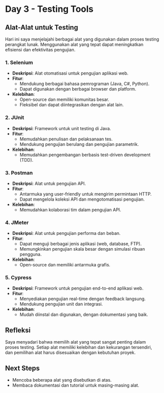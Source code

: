 # Day 3 - Testing Tools

## Alat-Alat untuk Testing

Hari ini saya menjelajahi berbagai alat yang digunakan dalam proses testing perangkat lunak. Menggunakan alat yang tepat dapat meningkatkan efisiensi dan efektivitas pengujian.

### 1. Selenium

- **Deskripsi**: Alat otomatisasi untuk pengujian aplikasi web.
- **Fitur**: 
  - Mendukung berbagai bahasa pemrograman (Java, C#, Python).
  - Dapat digunakan dengan berbagai browser dan platform.
- **Kelebihan**: 
  - Open-source dan memiliki komunitas besar.
  - Fleksibel dan dapat diintegrasikan dengan alat lain.

### 2. JUnit

- **Deskripsi**: Framework untuk unit testing di Java.
- **Fitur**:
  - Memudahkan penulisan dan pelaksanaan tes.
  - Mendukung pengujian berulang dan pengujian parametrik.
- **Kelebihan**: 
  - Memudahkan pengembangan berbasis test-driven development (TDD).

### 3. Postman

- **Deskripsi**: Alat untuk pengujian API.
- **Fitur**:
  - Antarmuka yang user-friendly untuk mengirim permintaan HTTP.
  - Dapat mengelola koleksi API dan mengotomatisasi pengujian.
- **Kelebihan**: 
  - Memudahkan kolaborasi tim dalam pengujian API.

### 4. JMeter

- **Deskripsi**: Alat untuk pengujian performa dan beban.
- **Fitur**:
  - Dapat menguji berbagai jenis aplikasi (web, database, FTP).
  - Memungkinkan pengujian skala besar dengan simulasi ribuan pengguna.
- **Kelebihan**: 
  - Open-source dan memiliki antarmuka grafis.

### 5. Cypress

- **Deskripsi**: Framework untuk pengujian end-to-end aplikasi web.
- **Fitur**:
  - Menyediakan pengujian real-time dengan feedback langsung.
  - Mendukung pengujian unit dan integrasi.
- **Kelebihan**: 
  - Mudah diinstal dan digunakan, dengan dokumentasi yang baik.

## Refleksi

Saya menyadari bahwa memilih alat yang tepat sangat penting dalam proses testing. Setiap alat memiliki kelebihan dan kekurangan tersendiri, dan pemilihan alat harus disesuaikan dengan kebutuhan proyek.

## Next Steps

- Mencoba beberapa alat yang disebutkan di atas.
- Membaca dokumentasi dan tutorial untuk masing-masing alat.